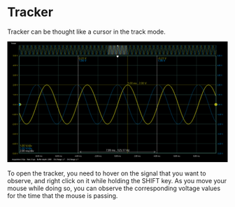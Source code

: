 # Tracker

Tracker can be thought like a cursor in the track mode.

![](../../../../../.gitbook/assets/image%20%2898%29.png)

To open the tracker, you need to hover on the signal that you want to observe, and right click on it while holding the SHIFT key. As you move your mouse while doing so, you can observe the corresponding voltage values for the time that the mouse is passing. 

